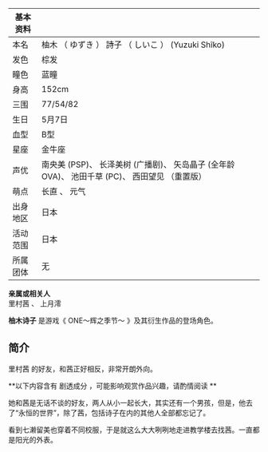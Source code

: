 |  **基本资料**  ||
|---|---|
|本名  |  柚木  （  ゆずき  ）  詩子  （  しいこ  ）  (Yuzuki Shîko) </br>  |
|发色  |  棕发   |
|瞳色  |  蓝瞳   |
|身高  |  152cm   |
|三围  |  77/54/82   |
|生日  |  5月7日   |
|血型  |  B型   |
|星座  |  金牛座   |
|声优  |  南央美  (PSP)、  长泽美树  (广播剧)、  矢岛晶子  (全年龄OVA)、  池田千草  (PC)、  西田望见  （重置版）   |
|萌点  |  长直  、  元气   |
|出身地区  |  日本   |
|活动范围  |  日本   |
|所属团体  |  无   |
**亲属或相关人**  
里村茜  、  上月澪  
  
**柚木诗子** 是游戏《  ONE～辉之季节～  》及其衍生作品的登场角色。

##  简介

里村茜  的好友，和茜正好相反，非常开朗外向。

**以下内容含有 剧透成分  ，可能影响观赏作品兴趣，请酌情阅读 **

她和茜是无话不谈的好友，两人从小一起长大，其实还有一个男孩，但是，他去了“永恒的世界”，除了茜，包括诗子在内的其他人全部都忘记了。

看到七濑留美也穿着不同校服，于是就这么大大咧咧地走进教学楼去找茜。一直都是阳光的外表。

